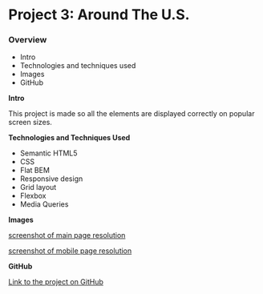 # Project 3: Around The U.S.

### Overview

- Intro
- Technologies and techniques used
- Images
- GitHub

**Intro**

This project is made so all the elements are displayed correctly on popular screen sizes.

**Technologies and Techniques Used**

- Semantic HTML5
- CSS
- Flat BEM
- Responsive design
- Grid layout
- Flexbox
- Media Queries

**Images**

[screenshot of main page resolution](./images/demo/main-page-view.png)

[screenshot of mobile page resolution](./images/demo/mobile-page-view.png)

**GitHub**

[Link to the project on GitHub](https://github.com/kirstpetty/se_project_aroundtheus)
